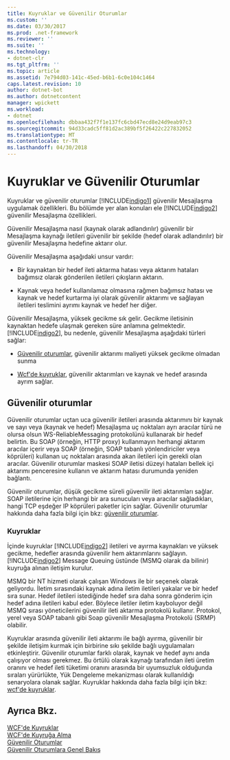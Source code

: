 ```yaml
---
title: Kuyruklar ve Güvenilir Oturumlar
ms.custom: ''
ms.date: 03/30/2017
ms.prod: .net-framework
ms.reviewer: ''
ms.suite: ''
ms.technology:
- dotnet-clr
ms.tgt_pltfrm: ''
ms.topic: article
ms.assetid: 7e794d03-141c-45ed-b6b1-6c0e104c1464
caps.latest.revision: 10
author: dotnet-bot
ms.author: dotnetcontent
manager: wpickett
ms.workload:
- dotnet
ms.openlocfilehash: dbbaa432f7f1e137fc6cbd47ecd8e24d9eab97c3
ms.sourcegitcommit: 94d33cadc5ff81d2ac389bf5f26422c227832052
ms.translationtype: MT
ms.contentlocale: tr-TR
ms.lasthandoff: 04/30/2018
---
```

# <a name="queues-and-reliable-sessions"></a>Kuyruklar ve Güvenilir Oturumlar
Kuyruklar ve güvenilir oturumlar [!INCLUDE[indigo1](../../../../includes/indigo1-md.md)] güvenilir Mesajlaşma uygulamak özellikleri. Bu bölümde yer alan konuları ele [!INCLUDE[indigo2](../../../../includes/indigo2-md.md)] güvenilir Mesajlaşma özellikleri.  
  
 Güvenilir Mesajlaşma nasıl (kaynak olarak adlandırılır) güvenilir bir Mesajlaşma kaynağı iletileri güvenilir bir şekilde (hedef olarak adlandırılır) bir güvenilir Mesajlaşma hedefine aktarır olur.  
  
 Güvenilir Mesajlaşma aşağıdaki unsur vardır:  
  
-   Bir kaynaktan bir hedef ileti aktarma hatası veya aktarım hataları bağımsız olarak gönderilen iletileri çıkışların aktarın.  
  
-   Kaynak veya hedef kullanılamaz olmasına rağmen bağımsız hatası ve kaynak ve hedef kurtarma iyi olarak güvenilir aktarımı ve sağlayan iletileri teslimini ayrımı kaynak ve hedef her diğer.  
  
 Güvenilir Mesajlaşma, yüksek gecikme sık gelir. Gecikme iletisinin kaynaktan hedefe ulaşmak gereken süre anlamına gelmektedir. [!INCLUDE[indigo2](../../../../includes/indigo2-md.md)], bu nedenle, güvenilir Mesajlaşma aşağıdaki türleri sağlar:  
  
-   [Güvenilir oturumlar](../../../../docs/framework/wcf/feature-details/reliable-sessions.md), güvenilir aktarımı maliyeti yüksek gecikme olmadan sunma  
  
-   [Wcf'de kuyruklar](../../../../docs/framework/wcf/feature-details/queues-in-wcf.md), güvenilir aktarımları ve kaynak ve hedef arasında ayrım sağlar.  
  
## <a name="reliable-sessions"></a>Güvenilir oturumlar  
 Güvenilir oturumlar uçtan uca güvenilir iletileri arasında aktarımını bir kaynak ve sayı veya (kaynak ve hedef) Mesajlaşma uç noktaları ayrı aracılar türü ne olursa olsun WS-ReliableMessaging protokolünü kullanarak bir hedef belirtin. Bu SOAP (örneğin, HTTP proxy) kullanmayın herhangi aktarım aracılar içerir veya SOAP (örneğin, SOAP tabanlı yönlendiriciler veya köprüleri) kullanan uç noktaları arasında akan iletileri için gerekli olan aracılar. Güvenilir oturumlar maskesi SOAP iletisi düzeyi hataları bellek içi aktarımı penceresine kullanın ve aktarım hatası durumunda yeniden bağlantı.  
  
 Güvenilir oturumlar, düşük gecikme süreli güvenilir ileti aktarımları sağlar. SOAP iletilerine için herhangi bir ara sunucuları veya aracılar sağladıkları, hangi TCP eşdeğer IP köprüleri paketler için sağlar. Güvenilir oturumlar hakkında daha fazla bilgi için bkz: [güvenilir oturumlar](../../../../docs/framework/wcf/feature-details/reliable-sessions.md).  
  
### <a name="queues"></a>Kuyruklar  
 İçinde kuyruklar [!INCLUDE[indigo2](../../../../includes/indigo2-md.md)] iletileri ve ayırma kaynakları ve yüksek gecikme, hedefler arasında güvenilir hem aktarımlarını sağlayın. [!INCLUDE[indigo2](../../../../includes/indigo2-md.md)] Message Queuing üstünde (MSMQ olarak da bilinir) kuyruğa alınan iletişim kurulur.  
  
 MSMQ bir NT hizmeti olarak çalışan Windows ile bir seçenek olarak geliyordu. İletim sırasındaki kaynak adına iletim iletileri yakalar ve bir hedef sıra sunar. Hedef iletileri istediğinde hedef sıra daha sonra gönderim için hedef adına iletileri kabul eder. Böylece iletiler iletim kayboluyor değil MSMQ sırası yöneticilerini güvenilir ileti aktarma protokolü kullanır. Protokol, yerel veya SOAP tabanlı gibi Soap güvenilir Mesajlaşma Protokolü (SRMP) olabilir.  
  
 Kuyruklar arasında güvenilir ileti aktarımı ile bağlı ayırma, güvenilir bir şekilde iletişim kurmak için birbirine sıkı şekilde bağlı uygulamaları etkinleştirir. Güvenilir oturumlar farklı olarak, kaynak ve hedef aynı anda çalışıyor olması gerekmez. Bu örtülü olarak kaynağı tarafından ileti üretim oranını ve hedef ileti tüketimi oranını arasında bir uyumsuzluk olduğunda sıraları yürürlükte, Yük Dengeleme mekanizması olarak kullanıldığı senaryolara olanak sağlar. Kuyruklar hakkında daha fazla bilgi için bkz: [wcf'de kuyruklar](../../../../docs/framework/wcf/feature-details/queues-in-wcf.md).  
  
## <a name="see-also"></a>Ayrıca Bkz.  
 [WCF'de Kuyruklar](../../../../docs/framework/wcf/feature-details/queues-in-wcf.md)  
 [WCF'de Kuyruğa Alma](../../../../docs/framework/wcf/feature-details/queuing-in-wcf.md)  
 [Güvenilir Oturumlar](../../../../docs/framework/wcf/feature-details/reliable-sessions.md)  
 [Güvenilir Oturumlara Genel Bakış](../../../../docs/framework/wcf/feature-details/reliable-sessions-overview.md)
